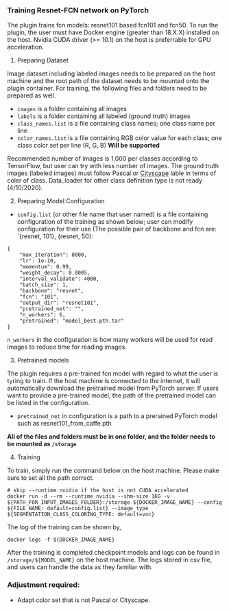 ### Training Resnet-FCN network on PyTorch
The plugin trains fcn models: resnet101 based fcn101 and fcn50. To run the plugin, the user must have Docker engine (greater than 18.X.X) installed on the host. Nvidia CUDA driver (>= 10.1) on the host is preferrable for GPU acceleration.

1) Preparing Dataset

Image dataset including labeled images needs to be prepared on the host machine and the root path of the dataset needs to be mounted onto the plugin container. For training, the following files and folders need to be prepared as well.

- `images` is a folder containing all images
- `labels` is a folder containing all labeled (ground truth) images
- `class_names.list` is a file containing class names; one class name per line
- `color_names.list` is a file containing RGB color value for each class; one class color set per line (R, G, B) **Will be supported**

Recommended number of images is 1,000 per classes according to TensorFlow, but user can try with less number of images. The ground truth images (labeled images) must follow Pascal or [Cityscape](https://arxiv.org/pdf/1604.01685.pdf) lable in terms of coler of class. Data_loader for other class definition type is not ready (4/10/2020).

2) Preparing Model Configuration

- `config.list` (or other file name that user named) is a file containing configuration of the training as shown below; user can modify configuration for their use (The possible pair of backbone and fcn are: `{resnet, 101}, {resnet, 50}:
```
{
    "max_iteration": 8000, 
    "lr": 1e-10, 
    "momentum": 0.99, 
    "weight_decay": 0.0005, 
    "interval_validate": 4000,
    "batch_size": 1,
    "backbone": "resnet",
    "fcn": "101",
    "output_dir": "resnet101",
    "pretrained_net": "",
    "n_workers": 6,
    "pretrained": "model_best.pth.tar"
}
```

`n_workers` in the configuration is how many workers will be used for read images to reduce time for reading images.

3) Pretrained models

The plugin requires a pre-trained fcn model with regard to what the user is tyring to train. If the host machine is connected to the internet, it will automatically download the pretrained model from PyTorch server. If users want to provide a pre-trained model, the path of the pretrained model can be listed in the configuration.

- `pretrained_net` in configuration is a path to a prerained PyTorch model such as resnet101_from_caffe.pth


**All of the files and folders must be in one folder, and the folder needs to be mounted as `/storage`**


4) Training

To train, simply run the command below on the host machine. Please make sure to set all the path correct.


```
# skip --runtime nvidia if the host is not CUDA accelerated
docker run -d --rm --runtime nvidia --shm-size 16G -v ${PATH_FOR_INPUT_IMAGES_FOLDER}:/storage ${DOCKER_IMAGE_NAME} --config ${FILE_NAME: default=config.list} --image_type ${SEGMENTATION_CLASS_COLORING_TYPE: default=voc}
```

The log of the training can be shown by,

```
docker logs -f ${DOCKER_IMAGE_NAME}
```

After the training is completed checkpoint models and logs can be found in `/storage/${MODEL_NAME}` on the host machine. The logs stored in csv file, and users can handle the data as they familiar with.



### Adjustment required:

- Adapt color set that is not Pascal or Cityscape.


